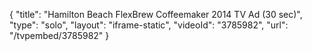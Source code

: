 {
    "title": "Hamilton Beach FlexBrew Coffeemaker 2014 TV Ad (30 sec)",
    "type": "solo",
    "layout": "iframe-static",
    "videoId": "3785982",
    "url": "\/tvpembed\/3785982"
}